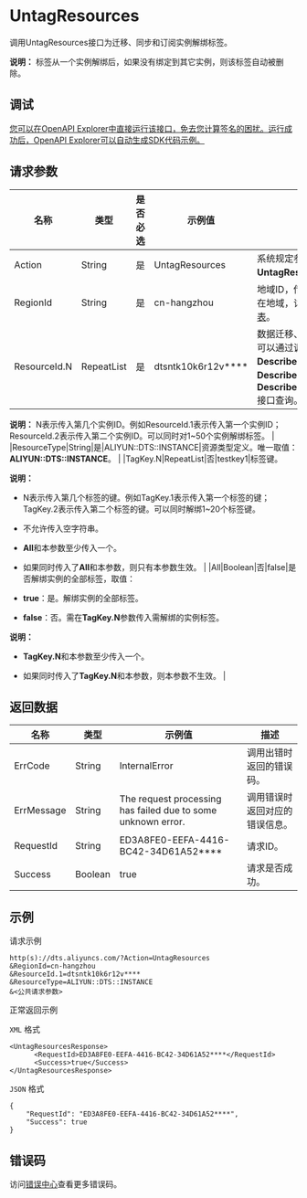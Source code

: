 # UntagResources

调用UntagResources接口为迁移、同步和订阅实例解绑标签。

**说明：** 标签从一个实例解绑后，如果没有绑定到其它实例，则该标签自动被删除。

## 调试

[您可以在OpenAPI Explorer中直接运行该接口，免去您计算签名的困扰。运行成功后，OpenAPI Explorer可以自动生成SDK代码示例。](https://api.aliyun.com/#product=Dts&api=UntagResources&type=RPC&version=2020-01-01)

## 请求参数

|名称|类型|是否必选|示例值|描述|
|--|--|----|---|--|
|Action|String|是|UntagResources|系统规定参数，取值：**UntagResources**。 |
|RegionId|String|是|cn-hangzhou|地域ID，传入本参数来指定实例所在地域，详情请参见[支持的地域列表](~141033~)。 |
|ResourceId.N|RepeatList|是|dtsntk10k6r12v\*\*\*\*|数据迁移、同步和订阅实例的ID，可以通过调用**DescribeMigrationJobs**、**DescribeSynchronizationJobs**、**DescribeSubscriptionInstances**接口查询。

 **说明：** N表示传入第几个实例ID。例如ResourceId.1表示传入第一个实例ID；ResourceId.2表示传入第二个实例ID。可以同时对1~50个实例解绑标签。 |
|ResourceType|String|是|ALIYUN::DTS::INSTANCE|资源类型定义。唯一取值：**ALIYUN::DTS::INSTANCE**。 |
|TagKey.N|RepeatList|否|testkey1|标签键。

 **说明：**

-   N表示传入第几个标签的键。例如TagKey.1表示传入第一个标签的键；TagKey.2表示传入第二个标签的键。可以同时解绑1~20个标签键。
-   不允许传入空字符串。
-   **All**和本参数至少传入一个。
-   如果同时传入了**All**和本参数，则只有本参数生效。 |
|All|Boolean|否|false|是否解绑实例的全部标签，取值：

 -   **true**：是。解绑实例的全部标签。
-   **false**：否。需在**TagKey.N**参数传入需解绑的实例标签。

 **说明：**

-   **TagKey.N**和本参数至少传入一个。

-   如果同时传入了**TagKey.N**和本参数，则本参数不生效。 |

## 返回数据

|名称|类型|示例值|描述|
|--|--|---|--|
|ErrCode|String|InternalError|调用出错时返回的错误码。 |
|ErrMessage|String|The request processing has failed due to some unknown error.|调用错误时返回对应的错误信息。 |
|RequestId|String|ED3A8FE0-EEFA-4416-BC42-34D61A52\*\*\*\*|请求ID。 |
|Success|Boolean|true|请求是否成功。 |

## 示例

请求示例

```
http(s)://dts.aliyuncs.com/?Action=UntagResources
&RegionId=cn-hangzhou
&ResourceId.1=dtsntk10k6r12v****
&ResourceType=ALIYUN::DTS::INSTANCE
&<公共请求参数>
```

正常返回示例

`XML` 格式

```
<UntagResourcesResponse>
      <RequestId>ED3A8FE0-EEFA-4416-BC42-34D61A52****</RequestId>
      <Success>true</Success>
</UntagResourcesResponse>
```

`JSON` 格式

```
{
	"RequestId": "ED3A8FE0-EEFA-4416-BC42-34D61A52****",
	"Success": true
}
```

## 错误码

访问[错误中心](https://error-center.aliyun.com/status/product/Dts)查看更多错误码。

